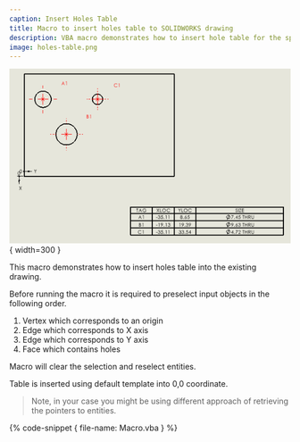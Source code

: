 ```yaml
---
caption: Insert Holes Table
title: Macro to insert holes table to SOLIDWORKS drawing
description: VBA macro demonstrates how to insert hole table for the specified entities using SOLIDWORKS API
image: holes-table.png
---
```

![Holes table](holes-table.png){ width=300 }

This macro demonstrates how to insert holes table into the existing drawing.

Before running the macro it is required to preselect input objects in the following order.

1. Vertex which corresponds to an origin
1. Edge which corresponds to X axis
1. Edge which corresponds to Y axis
1. Face which contains holes

Macro will clear the selection and reselect entities.

Table is inserted using default template into 0,0 coordinate.

 > Note, in your case you might be using different approach of retrieving the pointers to entities. 

 {% code-snippet { file-name: Macro.vba } %}